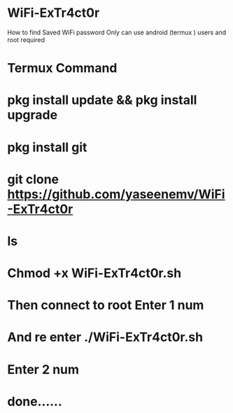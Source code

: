 # WiFi-ExTr4ct0r
How to find Saved WiFi password  Only can use android (termux ) users and root required

# Termux Command


# pkg install update && pkg install upgrade

# pkg install git
# git clone https://github.com/yaseenemv/WiFi-ExTr4ct0r
# ls
# Chmod +x WiFi-ExTr4ct0r.sh
# Then connect to root Enter 1 num
# And re enter ./WiFi-ExTr4ct0r.sh
# Enter 2 num
# done......

